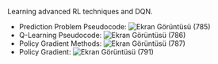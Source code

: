 Learning advanced RL techniques and DQN.  
* Prediction Problem Pseudocode:
![Ekran Görüntüsü (785)](https://github.com/highcansavci/reinforcement-learning-intermediate/assets/43791867/b2db160c-b2ec-4547-969a-3014eac98caf)
* Q-Learning Pseudocode:
![Ekran Görüntüsü (786)](https://github.com/highcansavci/reinforcement-learning-intermediate/assets/43791867/ac016de0-25b6-44ab-b11e-f5645e7d6625)
* Policy Gradient Methods:
![Ekran Görüntüsü (787)](https://github.com/highcansavci/reinforcement-learning-intermediate/assets/43791867/a3966ca4-9257-4b44-a3a7-d3eb03d25423)
* Policy Gradient:
![Ekran Görüntüsü (791)](https://github.com/highcansavci/reinforcement-learning-intermediate/assets/43791867/b756c89e-d078-4414-a439-2dd0acac1e55)



